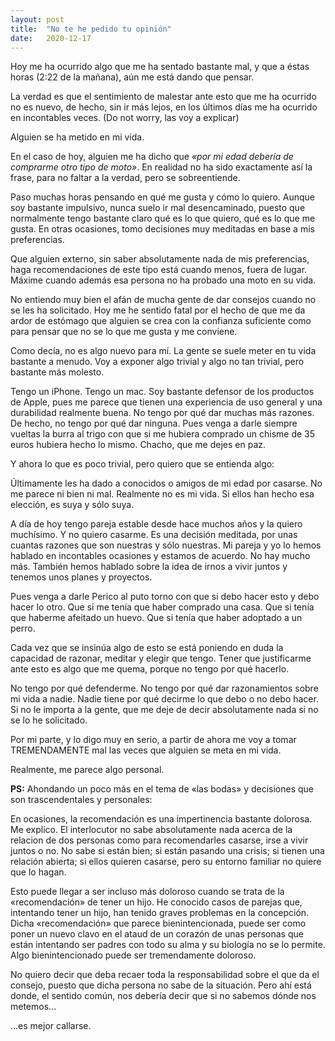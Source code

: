 ```yaml
---
layout: post
title:  "No te he pedido tu opinión"
date:   2020-12-17
---
```


Hoy me ha ocurrido algo que me ha sentado bastante mal, y que a éstas horas (2:22 de la mañana), aún me está dando que pensar.

La verdad es que el sentimiento de malestar ante esto que me ha ocurrido no es nuevo, de hecho, sin ir más lejos, en los últimos días me ha ocurrido en incontables veces. (Do not worry, las voy a explicar)

Alguien se ha metido en mi vida.

En el caso de hoy, alguien me ha dicho que *«por mi edad debería de comprarme otro tipo de moto»*. En realidad no ha sido exactamente así la frase, para no faltar a la verdad, pero se sobreentiende.

Paso muchas horas pensando en qué me gusta y cómo lo quiero. Aunque soy bastante impulsivo, nunca suelo ir mal desencaminado, puesto que normalmente tengo bastante claro qué es lo que quiero, qué es lo que me gusta. En otras ocasiones, tomo decisiones muy meditadas en base a mis preferencias.

Que alguien externo, sin saber absolutamente nada de mis preferencias, haga recomendaciones de este tipo está cuando menos, fuera de lugar. Máxime cuando además esa persona no ha probado una moto en su vida.

No entiendo muy bien el afán de mucha gente de dar consejos cuando no se les ha solicitado. Hoy me he sentido fatal por el hecho de que me da ardor de estómago que alguien se crea con la confianza suficiente como para pensar que no se lo que me gusta y me conviene.

Como decía, no es algo nuevo para mí. La gente se suele meter en tu vida bastante a menudo. Voy a exponer algo trivial y algo no tan trivial, pero bastante más molesto.

Tengo un iPhone. Tengo un mac. Soy bastante defensor de los productos de Apple, pues me parece que tienen una experiencia de uso general y una durabilidad realmente buena. No tengo por qué dar muchas más razones. De hecho, no tengo por qué dar ninguna. Pues venga a darle siempre vueltas la burra al trigo con que si me hubiera comprado un chisme de 35 euros hubiera hecho lo mismo. Chacho, que me dejes en paz.

Y ahora lo que es poco trivial, pero quiero que se entienda algo:

Últimamente les ha dado a conocidos o amigos de mi edad por casarse. No me parece ni bien ni mal. Realmente no es mi vida. Si ellos han hecho esa elección, es suya y sólo suya.

A día de hoy tengo pareja estable desde hace muchos años y la quiero muchísimo. Y no quiero casarme. Es una decisión meditada, por unas cuantas razones que son nuestras y sólo nuestras. Mi pareja y yo lo hemos hablado en incontables ocasiones y estamos de acuerdo. No hay mucho más. También hemos hablado sobre la idea de irnos a vivir juntos y tenemos unos planes y proyectos.

Pues venga a darle Perico al puto torno con que si debo hacer esto y debo hacer lo otro. Que si me tenía que haber comprado una casa. Que si tenía que haberme afeitado un huevo. Que si tenía que haber adoptado a un perro.

Cada vez que se insinúa algo de esto se está poniendo en duda la capacidad de razonar, meditar y elegir que tengo. Tener que justificarme ante esto es algo que me quema, porque no tengo por qué hacerlo.

No tengo por qué defenderme. No tengo por qué dar razonamientos sobre mi vida a nadie. Nadie tiene por qué decirme lo que debo o no debo hacer. Si no le importa a la gente, que me deje de decir absolutamente nada si no se lo he solicitado.

Por mi parte, y lo digo muy en serio, a partir de ahora me voy a tomar TREMENDAMENTE mal las veces que alguien se meta en mi vida.

Realmente, me parece algo personal.

**PS:** Ahondando un poco más en el tema de «las bodas» y decisiones que son trascendentales y personales:

En ocasiones, la recomendación es una impertinencia bastante dolorosa. Me explico. El interlocutor no sabe absolutamente nada acerca de la relacion de dos personas como para recomendarles casarse, irse a vivir juntos o no. No sabe si están bien; si están pasando una crisis; si tienen una relación abierta; si ellos quieren casarse, pero su entorno familiar no quiere que lo hagan.

Esto puede llegar a ser incluso más doloroso cuando se trata de la «recomendación» de tener un hijo. He conocido casos de parejas que, intentando tener un hijo, han tenido graves problemas en la concepción. Dicha «recomendación» que parece bienintencionada, puede ser como poner un nuevo clavo en el ataud de un corazón de unas personas que están intentando ser padres con todo su alma y su biología no se lo permite. Algo bienintencionado puede ser tremendamente doloroso.

No quiero decir que deba recaer toda la responsabilidad sobre el que da el consejo, puesto que dicha persona no sabe de la situación. Pero ahí está donde, el sentido común, nos debería decir que si no sabemos dónde nos metemos...

...es mejor callarse.